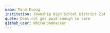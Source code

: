 ```yaml
---
name: Minh Duong
institution: Township High School District 214
quote: Does not get paid enough to care
github_user: WhiteHoodHacker
---
```

